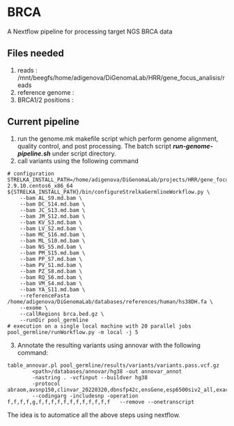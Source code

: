 # BRCA
A Nextflow pipeline for processing target NGS BRCA data



## Files needed

1. reads : /mnt/beegfs/home/adigenova/DiGenomaLab/HRR/gene_focus_analisis/reads
2. reference genome : 
3. BRCA1/2 positions : 

## Current pipeline

1. run the genome.mk makefile script which perform genome alignment, quality control, and post processing. 
The batch script  ***run-genome-pipeline.sh*** under script directory.
2. call variants using the following command 
```
# configuration
STRELKA_INSTALL_PATH=/home/adigenova/DiGenomaLab/projects/HRR/gene_focus_analisis/strelka-2.9.10.centos6_x86_64
${STRELKA_INSTALL_PATH}/bin/configureStrelkaGermlineWorkflow.py \
    --bam AL_S9.md.bam \
    --bam DC_S14.md.bam \
    --bam JC_S13.md.bam \
    --bam JM_S12.md.bam \
    --bam KV_S3.md.bam \
    --bam LV_S2.md.bam \
    --bam MC_S16.md.bam \
    --bam ML_S10.md.bam \
    --bam NS_S5.md.bam \
    --bam PM_S15.md.bam \
    --bam PP_S7.md.bam \
    --bam PV_S1.md.bam \
    --bam PZ_S8.md.bam \
    --bam RQ_S6.md.bam \
    --bam VM_S4.md.bam \
    --bam YA_S11.md.bam \
    --referenceFasta /home/adigenova/DiGenomaLab/databases/references/human/hs38DH.fa \
    --exome \
    --callRegions brca.bed.gz \
    --runDir pool_germline
# execution on a single local machine with 20 parallel jobs
pool_germline/runWorkflow.py -m local -j 5
```
3. Annotate the resulting variants using annovar with the following command:

```
table_annovar.pl pool_germline/results/variants/variants.pass.vcf.gz 
		<path>/databases/annovar/hg38 -out annovar_annot 
		-nastring . -vcfinput --buildver hg38  
		-protocol abraom,avsnp150,clinvar_20220320,dbnsfp42c,ensGene,esp6500siv2_all,exac03,gene4denovo201907,gnomad30_genome,hrcr1,icgc28,intervar_20180118,kaviar_20150923,ljb26_all,mcap,regsnpintron,revel 
		--codingarg -includesnp -operation f,f,f,f,g,f,f,f,f,f,f,f,f,f,f,f,f   --remove --onetranscript
```
 
The idea is to automatice all the above steps using nextflow.


